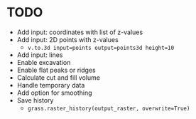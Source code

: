 # TODO
* Add input: coordinates with list of z-values
* Add input: 2D points with z-values
    * `v.to.3d input=points output=points3d height=10`
* Add input: lines
* Enable excavation
* Enable flat peaks or ridges
* Calculate cut and fill volume
* Handle temporary data
* Add option for smoothing
* Save history
    * `grass.raster_history(output_raster, overwrite=True)`
